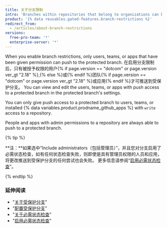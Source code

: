 ```yaml
---
title: 关于分支限制
intro: 'Branches within repositories that belong to organizations can be configured so that only certain users{% if currentVersion == "free-pro-team@latest" or currentVersion ver_gt "enterprise-server@2.18" %},{% else %} or{% endif %} teams{% if currentVersion == "free-pro-team@latest" or currentVersion ver_gt "enterprise-server@2.18" %}, or apps{% endif %} can push to the branch.'
product: '{% data reusables.gated-features.branch-restrictions %}'
redirect_from:
  - /articles/about-branch-restrictions
versions:
  free-pro-team: '*'
  enterprise-server: '*'
---
```


When you enable branch restrictions, only users, teams, or apps that have been given permission can push to the protected branch. 在启用分支限制后，只有被授予权限的用户{% if page.version == "dotcom" or page.version ver_gt "2.18" %},{% else %}或{% endif %}团队{% if page.version == "dotcom" or page.version ver_gt "2.18" %}或应用{% endif %}才可推送到受保护分支。 You can view and edit the users, teams, or apps with push access to a protected branch in the protected branch's settings.

You can only give push access to a protected branch to users, teams, or installed {% data variables.product.prodname_github_apps %} with `write` access to a repository.

People and apps with admin permissions to a repository are always able to push to a protected branch.

{% tip %}

**注：**如果选中“Include administrators（包括管理员）”，并且您对分支启用了必需状态检查，如有任何状态检查失败，则即使是具有管理员权限的人员和应用，将更改推送到受保护分支的任何尝试也会失败。 更多信息请参阅“[启用必需状态检查](/articles/enabling-required-status-checks)”。

{% endtip %}

### 延伸阅读

- "[关于受保护分支](/articles/about-protected-branches)"
- "[配置受保护分支](/articles/configuring-protected-branches)"
- "[关于必需状态检查](/articles/about-required-status-checks)"
- "[启用必需状态检查](/articles/enabling-required-status-checks)"
